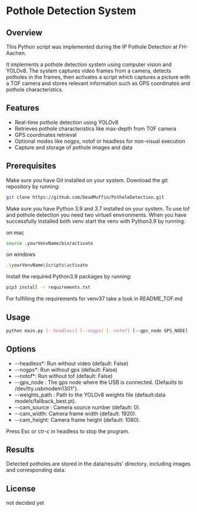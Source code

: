 # Pothole Detection System

## Overview

This Python script was implemented during the IP Pothole Detection at FH-Aachen.

It implements a pothole detection system using computer vision and YOLOv8.
The system captures video frames from a camera,
detects potholes in the frames,
then activates a script which captures a picture with a TOF camera
and stores relevant information such as GPS coordinates
and pothole characteristics.

## Features

- Real-time pothole detection using YOLOv8
- Retrieves pothole characteristics like max-depth from TOF camera
- GPS coordinates retrieval
- Optional modes like nogps, notof or headless for non-visual execution
- Capture and storage of pothole images and data

## Prerequisites

Make sure you have Git installed on your system. Download the git repository by running:
```bash 
git clone https://github.com/DeadMuffin/PotholeDetection.git
```

Make sure you have Python 3.9 and 3.7 installed on your system.
To use tof and pothole detection you need two virtuell environments.
When you have successfully installed both venv start the venv with Python3.9 by running:

on mac
```bash
source .yourVenvName/bin/activate
```
on windows
```bash
.\yourVenvName\Scripts\activate
```

Install the required Python3.9 packages by running:
```bash
pip3 install -r requirements.txt
```

For fulfilling the requirements for venv37 take a look in README_TOF.md

## Usage

```bash
python main.py [--headless] [--nogps] [--notof] [--gps_node GPS_NODE] [--weights_path WEIGHTS_PATH] [--cam_source CAM_SOURCE] [--cam_width CAM_WIDTH] [--cam_height CAM_HEIGHT]
```

## Options
- --headless*: Run without video (default: False)
- --nogps*: Run without gps (default: False)
- --notof*: Run without tof (default: False)
- --gps_node : The gps node where the USB is connected. (Defaults to /dev/tty.usbmodem1301").
- --weights_path : Path to the YOLOv8 weights file (default:data models/fallback_best.pt).
- --cam_source : Camera source number (default: 0).
- --cam_width: Camera frame width (default: 1920).
- --cam_height: Camera frame height (default: 1080).

Press Esc or ctr-c in headless to stop the program.

## Results
Detected potholes are stored in the data/results' directory, including
images and corresponding data.

## License
not decided yet